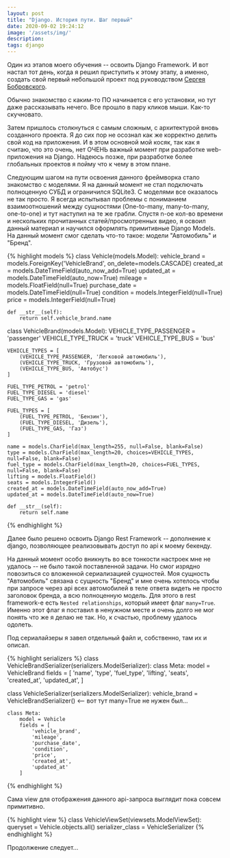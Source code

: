 ```yaml
---
layout: post
title: "Django. История пути. Шаг первый"
date: 2020-09-02 19:24:12
image: '/assets/img/'
description:
tags: django
---
```


Один из этапов моего обучения -- освоить Django Framework. И вот настал тот день, когда я решил приступить к этому этапу, а именно, создать свой первый небольшой проект под руководством [Сергея Бобровского](https://vk.com/lambda_brain).

Обычно знакомство с каким-то ПО начинается с его установки, но тут даже рассказывать нечего. Все прошло в пару кликов мыши. Как-то скучновато.

Затем пришлось столкнуться с самым сложным, с архитектурой вновь созданного проекта. Я до сих пор не осознал как же корректно делить свой код на приложения. И в этом основной мой косяк, так как я считаю, что это очень, нет ОЧЕНЬ важный момент при разработке web-приложения на Django. Надеюсь позже, при разработке более глобальных проектов я пойму что к чему в этом плане.

Следующим шагом на пути освоения данного фреймворка стало знакомство с моделями. Я на данный момент не стал подключать полноценную СУБД и ограничился SQLite3. С моделями все оказалось не так просто. Я всегда испытывал проблемы с пониманием взаимоотношений между сущностями (One-to-many, many-to-many, one-to-one) и тут наступил на те же грабли. Спустя n-ое кол-во времени и нескольких прочитанных статей/просмотренных видео, я освоил данный материал и научился оформлять примитивные Django Models. На данный момент смог сделать что-то такое: модели "Автомобиль" и "Бренд".

{% highlight models %}
class Vehicle(models.Model):
    vehicle_brand = models.ForeignKey('VehicleBrand', on_delete=models.CASCADE)
    created_at = models.DateTimeField(auto_now_add=True)
    updated_at = models.DateTimeField(auto_now=True)
    mileage = models.FloatField(null=True)
    purchase_date = models.DateTimeField(null=True)
    condition = models.IntegerField(null=True)
    price = models.IntegerField(null=True)

    def __str__(self):
        return self.vehicle_brand.name

class VehicleBrand(models.Model):
    VEHICLE_TYPE_PASSENGER = 'passenger'
    VEHICLE_TYPE_TRUCK = 'truck'
    VEHICLE_TYPE_BUS = 'bus'

    VEHICLE_TYPES = [
        (VEHICLE_TYPE_PASSENGER, 'Легковой автомобиль'),
        (VEHICLE_TYPE_TRUCK, 'Грузовой автомобиль'),
        (VEHICLE_TYPE_BUS, 'Автобус')
    ]

    FUEL_TYPE_PETROL = 'petrol'
    FUEL_TYPE_DIESEL = 'diesel'
    FUEL_TYPE_GAS = 'gas'

    FUEL_TYPES = [
        (FUEL_TYPE_PETROL, 'Бензин'),
        (FUEL_TYPE_DIESEL, 'Дизель'),
        (FUEL_TYPE_GAS, 'Газ')
    ]

    name = models.CharField(max_length=255, null=False, blank=False)
    type = models.CharField(max_length=20, choices=VEHICLE_TYPES, null=False, blank=False)
    fuel_type = models.CharField(max_length=20, choices=FUEL_TYPES, null=False, blank=False)
    lifting = models.FloatField()
    seats = models.IntegerField()
    created_at = models.DateTimeField(auto_now_add=True)
    updated_at = models.DateTimeField(auto_now=True)

    def __str__(self):
        return self.name
{% endhighlight %}

Далее было решено освоить Django Rest Framework -- дополнение к django, позволяющее реализовывать доступ по api к моему бекенду. 

На данный момент особо вникнуть во все тонкости настроек мне не удалось -- не было такой поставленной задачи. Но смог изрядно повозиться со вложенной сериализацией сущностей. Моя сущность "Автомобиль" связана с сущность "Бренд" и мне очень хотелось чтобы при запросе через api всех автомобилей в теле ответа видеть не просто заголовок бренда, а всю полноценную модель. Для этого в rest framework-e есть `Nested relationships`, который имеет флаг `many=True`. Именно этот флаг я поставил в ненужном месте и очень долго не мог понять что же я делаю не так. Но, к счастью, проблему удалось одолеть. 

Под сериалайзеры я завел отдельный файл и, собственно, там их и описал.

{% highlight serializers %}
class VehicleBrandSerializer(serializers.ModelSerializer):
    class Meta:
        model = VehicleBrand
        fields = [
            'name',
            'type',
            'fuel_type',
            'lifting',
            'seats',
            'created_at',
            'updated_at',
        ]

class VehicleSerializer(serializers.ModelSerializer):
    vehicle_brand = VehicleBrandSerializer() <-- вот тут many=True не нужен был...

    class Meta:
        model = Vehicle
        fields = [
            'vehicle_brand',
            'mileage',
            'purchase_date',
            'condition',
            'price',
            'created_at',
            'updated_at'
        ]

{% endhighlight %}

Сама view для отображения данного api-запроса выглядит пока совсем примитивно. 

{% highlight view %}
class VehicleViewSet(viewsets.ModelViewSet):
    queryset = Vehicle.objects.all()
    serializer_class = VehicleSerializer
{% endhighlight %}


Продолжение следует...